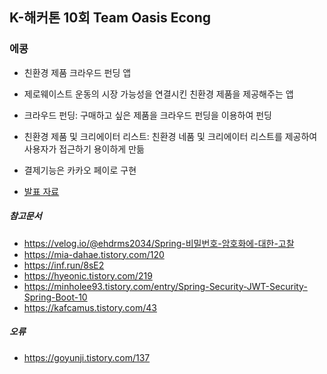 ## K-해커톤 10회 Team Oasis Econg
### 에콩

- 친환경 제품 크라우드 펀딩 앱

- 제로웨이스트 운동의 시장 가능성을 연결시킨 친환경 제품을 제공해주는 앱

- 크라우드 펀딩: 구매하고 싶은 제품을 크라우드 펀딩을 이용하여 펀딩

- 친환경 제품 및 크리에이터 리스트: 친환경 네품 및 크리에이터 리스트를 제공하여 사용자가 접근하기 용이하게 만듦

- 결제기능은 카카오 페이로 구현

- [발표 자료](https://docs.google.com/presentation/d/1FV0qLNpZK1FSXkrlF-46xBQvvPXkVE2A/edit?usp=share_link&ouid=100934178736454734095&rtpof=true&sd=true)

##### 참고문서
- https://velog.io/@ehdrms2034/Spring-비밀번호-암호화에-대한-고찰
- https://mia-dahae.tistory.com/120
- https://inf.run/8sE2
- https://hyeonic.tistory.com/219
- https://minholee93.tistory.com/entry/Spring-Security-JWT-Security-Spring-Boot-10
- https://kafcamus.tistory.com/43

##### 오류
- https://goyunji.tistory.com/137
